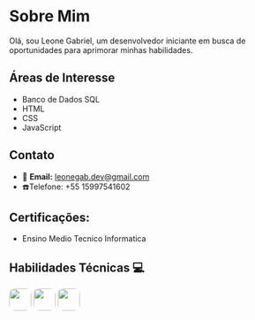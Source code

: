 # Sobre Mim

Olá, sou Leone Gabriel, um desenvolvedor iniciante em busca de oportunidades para aprimorar minhas habilidades.

## Áreas de Interesse

- Banco de Dados SQL
- HTML
- CSS
- JavaScript

## Contato

- &#x1F4E7; **Email:** leonegab.dev@gmail.com
- ☎️Telefone: +55 15997541602

## Certificações:
- Ensino Medio Tecnico Informatica

## Habilidades Técnicas 💻
<img style="height: 40px; width: 40px; border-radius: 10px;" src="https://cdn-icons-png.flaticon.com/128/174/174854.png" alt=""> <img style="height: 40px; width: 40px; border-radius: 10px;" src="https://cdn-icons-png.flaticon.com/128/732/732190.png" alt="">
<img style="height: 40px; width: 40px; border-radius: 10px;" src="https://cdn-icons-png.flaticon.com/128/5968/5968292.png" alt="">







  

